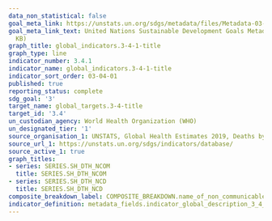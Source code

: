 ```yaml
---
data_non_statistical: false
goal_meta_link: https://unstats.un.org/sdgs/metadata/files/Metadata-03-04-01.pdf
goal_meta_link_text: United Nations Sustainable Development Goals Metadata (PDF 72.6
  KB)
graph_title: global_indicators.3-4-1-title
graph_type: line
indicator_number: 3.4.1
indicator_name: global_indicators.3-4-1-title
indicator_sort_order: 03-04-01
published: true
reporting_status: complete
sdg_goal: '3'
target_name: global_targets.3-4-title
target_id: '3.4'
un_custodian_agency: World Health Organization (WHO)
un_designated_tier: '1'
source_organisation_1: UNSTATS, Global Health Estimates 2019, Deaths by Cause, Age, Sex, by Country and by Region, 2000 - 2019. Geneva, World Health Organization, 2020
source_url_1: https://unstats.un.org/sdgs/indicators/database/
source_active_1: true
graph_titles:
- series: SERIES.SH_DTH_NCOM
  title: SERIES.SH_DTH_NCOM
- series: SERIES.SH_DTH_NCD
  title: SERIES.SH_DTH_NCD
composite_breakdown_label: COMPOSITE_BREAKDOWN.name_of_non_communicable_disease
indicator_definition: metadata_fields.indicator_global_description_3_4_1
---
```

